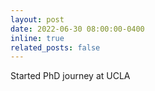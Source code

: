 ```yaml
---
layout: post
date: 2022-06-30 08:00:00-0400
inline: true
related_posts: false
---
```


Started PhD journey at UCLA
